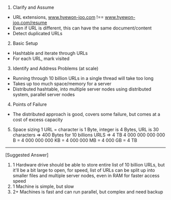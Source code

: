 1. Clarify and Assume
- URL extensions, www.hyewon-joo.com !== www.hyewon-joo.com/resume
- Even if URL is different, this can have the same document/content
- Detect duplicated URLs

2. Basic Setup
- Hashtable and iterate through URLs
- For each URL, mark visited

3. Identify and Address Problems (at scale)
- Running through 10 billion URLs in a single thread will take too long
- Takes up too much space/memory for a server
- Distributed hashtable, into multiple server nodes using distributed system, parallel server nodes

4. Points of Failure
- The distributed approach is good, covers some failure, but comes at a cost of excess capacity

5. Space sizing
1 URL = character is 1 Byte, integer is 4 Bytes, URL is 30 characters => 400 Bytes for 10 billions URLS => 4 TB
4 000 000 000 000 B = 4 000 000 000 KB = 4 000 000 MB = 4 000 GB = 4 TB

-----------------

[Suggested Answer]

1. 1 Hardware drive should be able to store entire list of 10 billion URLs, but it'll be a bit large to open, for speed, list of URLs can be split up into smaller files and multiple server nodes, even in RAM for faster access speed
2. 1 Machine is simple, but slow
3. 2+ Machines is fast and can run parallel, but complex and need backup